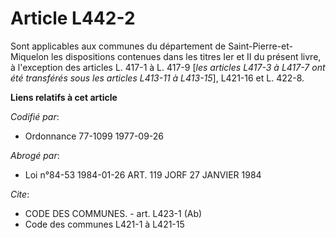 # Article L442-2

Sont applicables aux communes du département de Saint-Pierre-et-Miquelon les dispositions contenues dans les titres Ier et II
du présent livre, à l'exception des articles L. 417-1 à L. 417-9 [*les articles L417-3 à L417-7 ont été transférés sous les
articles L413-11 à L413-15*], L421-16 et L. 422-8.

**Liens relatifs à cet article**

_Codifié par_:

  - Ordonnance 77-1099 1977-09-26

_Abrogé par_:

  - Loi n°84-53 1984-01-26 ART. 119 JORF 27 JANVIER 1984

_Cite_:

  - CODE DES COMMUNES. - art. L423-1 (Ab)
  - Code des communes L421-1 à L421-15
